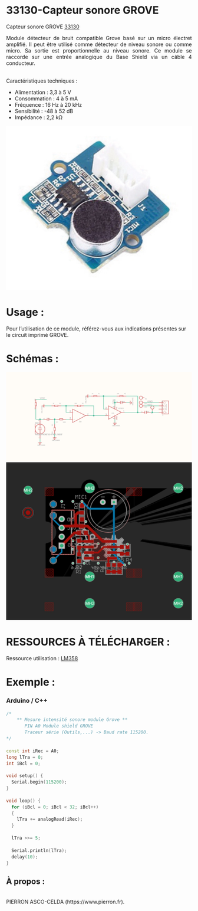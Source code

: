 # 33130-Capteur sonore GROVE

Capteur sonore GROVE [33130](https://www.pierron.fr/interface-arduino-uno-5966.html)

<div style="text-align: justify">Module détecteur de bruit compatible Grove basé sur un micro électret amplifié. Il peut être utilisé comme détecteur de niveau sonore ou comme micro. Sa sortie est proportionnelle au niveau sonore. Ce module se raccorde sur une entrée analogique du Base Shield via un câble 4 conducteur.</div>
<br>

Caractéristiques techniques :
- Alimentation : 3,3 à 5 V
- Consommation : 4 à 5 mA
- Fréquence : 16 Hz à 20 kHz
- Sensibilité : -48 à 52 dB
- Impédance : 2,2 kΩ

![L-33130](/img/L-33130.jpg)

# Usage :
Pour l’utilisation de ce module, référez-vous aux indications présentes sur le circuit imprimé GROVE.

# Schémas :

![SCH-33130](/img/SCH-33130.jpg)
![BRD-33130](/img/BRD-33130.jpg)

# RESSOURCES À TÉLÉCHARGER :

Ressource utilisation : [LM358](https://github.com/pierron-asco-celda/33130-Capteur_sonore_GROVE/blob/main/src/Datasheet_LM358.pdf)

# Exemple :
### Arduino / C++
```cpp
/*
    ** Mesure intensité sonore module Grove **
       PIN A0 Module shield GROVE
       Traceur série (Outils,...) -> Baud rate 115200.
*/

const int iRec = A0;
long lTra = 0;
int iBcl = 0;

void setup() {
  Serial.begin(115200);
}

void loop() {
  for (iBcl = 0; iBcl < 32; iBcl++)
  {
    lTra += analogRead(iRec);
  }

  lTra >>= 5;

  Serial.println(lTra);
  delay(10);
}
```
## À propos :
<br>
PIERRON ASCO-CELDA (https://www.pierron.fr).